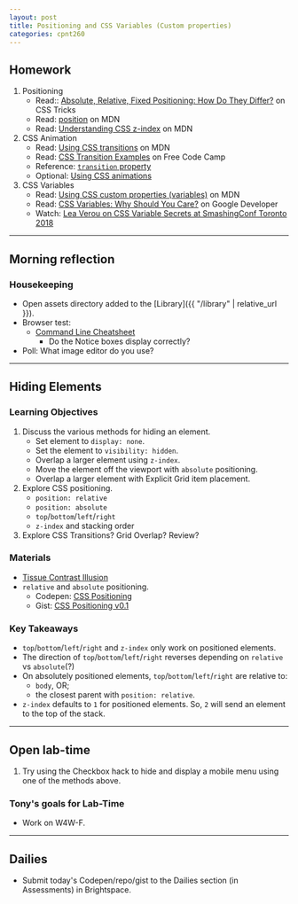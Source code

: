 ```yaml
---
layout: post
title: Positioning and CSS Variables (Custom properties)
categories: cpnt260
---
```


## Homework
1. Positioning
    - Read:: [Absolute, Relative, Fixed Positioning: How Do They Differ?](https://css-tricks.com/absolute-relative-fixed-positioining-how-do-they-differ/) on CSS Tricks
    - Read: [position](https://developer.mozilla.org/en-US/docs/Web/CSS/position) on MDN
    - Read: [Understanding CSS z-index](https://developer.mozilla.org/en-US/docs/Web/CSS/CSS_Positioning/Understanding_z_index) on MDN
2. CSS Animation
    - Read: [Using CSS transitions](https://developer.mozilla.org/en-US/docs/Web/CSS/CSS_Transitions/Using_CSS_transitions) on MDN
    - Read: [CSS Transition Examples](https://www.freecodecamp.org/news/css-transition-examples/) on Free Code Camp
    - Reference: [`transition` property](https://developer.mozilla.org/en-US/docs/Web/CSS/transition)
    - Optional: [Using CSS animations](https://developer.mozilla.org/en-US/docs/Web/CSS/CSS_Animations/Using_CSS_animations)
3. CSS Variables
    - Read: [Using CSS custom properties (variables)](https://developer.mozilla.org/en-US/docs/Web/CSS/Using_CSS_custom_properties) on MDN
    - Read: [CSS Variables: Why Should You Care?](https://developers.google.com/web/updates/2016/02/css-variables-why-should-you-care) on Google Developer
    - Watch: [Lea Verou on CSS Variable Secrets at SmashingConf Toronto 2018](https://vimeo.com/292466625)

---

## Morning reflection
### Housekeeping
- Open assets directory added to the [Library]({{ "/library" | relative_url }}).
- Browser test:
  - [Command Line Cheatsheet](https://sait-wbdv.github.io/winter-2021/cheatsheets/command-line/)
    - Do the Notice boxes display correctly?
- Poll: What image editor do you use?

---

## Hiding Elements
### Learning Objectives
1. Discuss the various methods for hiding an element.
    - Set element to `display: none`.
    - Set the element to `visibility: hidden`.
    - Overlap a larger element using `z-index`.
    - Move the element off the viewport with `absolute` positioning.
    - Overlap a larger element with Explicit Grid item placement.
2. Explore CSS positioning.
    - `position: relative`
    - `position: absolute`
    - `top`/`bottom`/`left`/`right`
    - `z-index` and stacking order
3. Explore CSS Transitions? Grid Overlap? Review?

### Materials
- [Tissue Contrast Illusion](http://browsertherapy.com/challenges/tissue-contrast/)
- `relative` and `absolute` positioning.
  - Codepen: [CSS Positioning](https://codepen.io/browsertherapy/pen/PobqQjv)
  - Gist: [CSS Positioning v0.1](https://gist.github.com/acidtone/61ae09c7efb6a504010d17199e41510e)

### Key Takeaways
- `top`/`bottom`/`left`/`right` and `z-index` only work on positioned elements.
- The direction of `top`/`bottom`/`left`/`right` reverses depending on `relative` vs `absolute`(?)
- On absolutely positioned elements, `top`/`bottom`/`left`/`right` are relative to:
  - `body`, OR;
  - the closest parent with `position: relative`.
- `z-index` defaults to `1` for positioned elements. So, `2` will send an element to the top of the stack.

---

## Open lab-time
1. Try using the Checkbox hack to hide and display a mobile menu using one of the methods above.

### Tony's goals for Lab-Time
- Work on W4W-F.

---

## Dailies
- Submit today's Codepen/repo/gist to the Dailies section (in Assessments) in Brightspace.